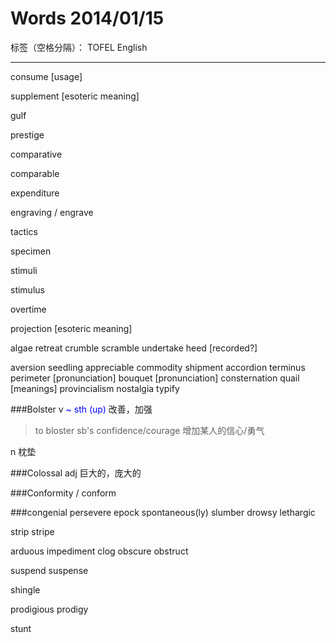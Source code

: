 # Words 2014/01/15

标签（空格分隔）： TOFEL English

---

consume [usage]

supplement [esoteric meaning]

gulf

prestige

comparative

comparable

expenditure

engraving / engrave

tactics

specimen

stimuli

stimulus

overtime

projection [esoteric meaning]

algae
retreat
crumble
scramble
undertake
heed [recorded?]

aversion
seedling
appreciable
commodity
shipment
accordion
terminus
perimeter [pronunciation]
bouquet [pronunciation]
consternation
quail [meanings]
provincialism
nostalgia
typify

###Bolster
v <span style="color:blue">~ sth (up)</span> 改善，加强
> to bloster sb's confidence/courage 增加某人的信心/勇气

n 枕垫

###Colossal
adj 巨大的，庞大的

###Conformity / conform


###congenial
persevere
epock
spontaneous(ly)
slumber
drowsy
lethargic

strip
stripe

arduous
impediment
clog
obscure
obstruct

suspend
suspense

shingle

prodigious
prodigy

stunt




